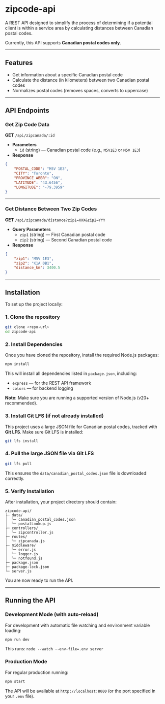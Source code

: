 # zipcode-api

A REST API designed to simplify the process of determining if a potential client is within a service area by calculating distances between Canadian postal codes.

Currently, this API supports **Canadian postal codes only**.

---

## Features

-   Get information about a specific Canadian postal code
-   Calculate the distance (in kilometers) between two Canadian postal codes
-   Normalizes postal codes (removes spaces, converts to uppercase)

---

## API Endpoints

### Get Zip Code Data

**GET** `/api/zipcanada/:id`

-   **Parameters**
    -   `id` (string) — Canadian postal code (e.g., `M5V1E3` or `M5V 1E3`)
-   **Response**

```json
{
	"POSTAL_CODE": "M5V 1E3",
	"CITY": "Toronto",
	"PROVINCE_ABBR": "ON",
	"LATITUDE": "43.6456",
	"LONGITUDE": "-79.3959"
}
```

---

### Get Distance Between Two Zip Codes

**GET** `/api/zipcanada/distance?zip1=XXX&zip2=YYY`

-   **Query Parameters**
    -   `zip1` (string) — First Canadian postal code
    -   `zip2` (string) — Second Canadian postal code
-   **Response**

```json
{
	"zip1": "M5V 1E3",
	"zip2": "K1A 0B1",
	"distance_km": 3400.5
}
```

---

## Installation

To set up the project locally:

### 1. Clone the repository

```bash
git clone <repo-url>
cd zipcode-api
```

### 2. Install Dependencies

Once you have cloned the repository, install the required Node.js packages:

```bash
npm install
```

This will install all dependencies listed in `package.json`, including:

-   `express` — for the REST API framework
-   `colors` — for backend logging

**Note:** Make sure you are running a supported version of Node.js (v20+ recommended).

### 3. Install Git LFS (if not already installed)

This project uses a large JSON file for Canadian postal codes, tracked with **Git LFS**. Make sure Git LFS is installed:

```bash
git lfs install
```

### 4. Pull the large JSON file via Git LFS

```bash
git lfs pull
```

This ensures the `data/canadian_postal_codes.json` file is downloaded correctly.

### 5. Verify Installation

After installation, your project directory should contain:

```
zipcode-api/
├─ data/
│  └─ canadian_postal_codes.json
│  └─ postalLookup.js
├─ controllers/
│  └─ zipcontroller.js
├─ routes/
│  └─ zipcanada.js
├─ middleware/
│  └─ error.js
│  └─ logger.js
│  └─ notfound.js
├─ package.json
├─ package-lock.json
└─ server.js
```

You are now ready to run the API.

---

## Running the API

### Development Mode (with auto-reload)

For development with automatic file watching and environment variable loading:

```bash
npm run dev
```

This runs: `node --watch --env-file=.env server`

### Production Mode

For regular production running:

```bash
npm start
```

The API will be available at `http://localhost:8000` (or the port specified in your `.env` file).
